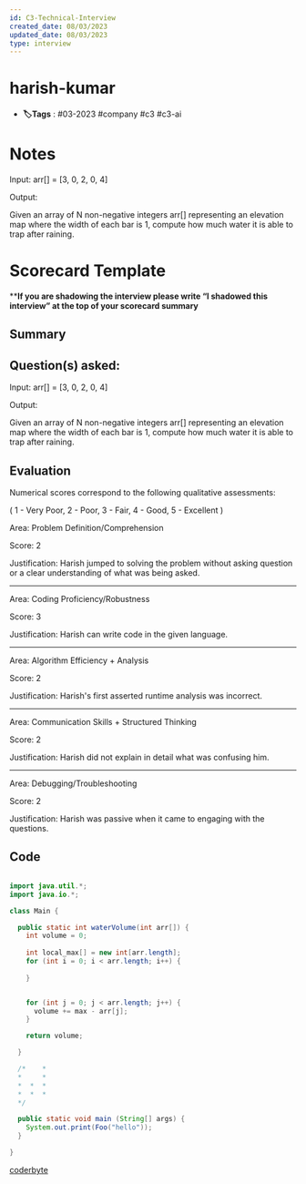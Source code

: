 ```yaml
---
id: C3-Technical-Interview
created_date: 08/03/2023
updated_date: 08/03/2023
type: interview
---
```


#  harish-kumar

- **🏷️Tags** :  #03-2023 #company #c3 #c3-ai 
[ ](#anki-card)

# Notes

Input: arr[] = [3, 0, 2, 0, 4]

Output: 

Given an array of N non-negative integers arr[] representing an elevation map where the width of each bar is 1, compute how much water it is able to trap after raining.

# Scorecard Template

****If you are shadowing the interview please write “I shadowed this interview” at the top of your scorecard summary**

## Summary

## Question(s) asked:

Input: arr[] = [3, 0, 2, 0, 4]

Output: 

Given an array of N non-negative integers arr[] representing an elevation map where the width of each bar is 1, compute how much water it is able to trap after raining.

## Evaluation

Numerical scores correspond to the following qualitative assessments:

( 1 - Very Poor, 2 - Poor, 3 - Fair, 4 - Good, 5 - Excellent )

Area: Problem Definition/Comprehension

Score: 2

Justification: Harish jumped to solving the problem without asking question or a clear understanding of what was being asked. 

---

Area: Coding Proficiency/Robustness

Score: 3

Justification: Harish can write code in the given language.

---

Area: Algorithm Efficiency + Analysis

Score: 2

Justification: Harish's first asserted runtime analysis was incorrect. 

---

Area: Communication Skills + Structured Thinking

Score: 2

Justification: Harish did not explain in detail what was confusing him. 

---

Area: Debugging/Troubleshooting

Score: 2

Justification: Harish was passive when it came to engaging with the questions. 

## Code

```java

import java.util.*;
import java.io.*;

class Main {

  public static int waterVolume(int arr[]) {
    int volume = 0;
    
    int local_max[] = new int[arr.length];
    for (int i = 0; i < arr.length; i++) {
      
    }


    for (int j = 0; j < arr.length; j++) {
      volume += max - arr[j];
    }

    return volume;

  }

  /*    *
  *     *
  *  *  *
  *  *  *
  */

  public static void main (String[] args) {
    System.out.print(Foo("hello"));
  }

}
```

[coderbyte](https://coderbyte.com/editor/sharing:AITXKFkK)
